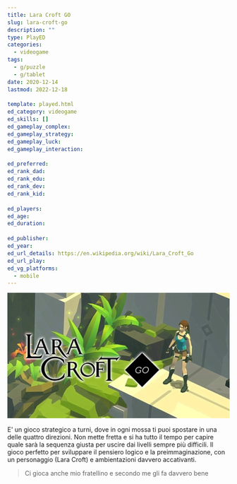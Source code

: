 ```yaml
---
title: Lara Croft GO
slug: lara-croft-go
description: ""
type: PlayED
categories:
  - videogame
tags:
  - g/puzzle
  - g/tablet
date: 2020-12-14
lastmod: 2022-12-18

template: played.html
ed_category: videogame
ed_skills: []
ed_gameplay_complex: 
ed_gameplay_strategy: 
ed_gameplay_luck: 
ed_gameplay_interaction: 

ed_preferred: 
ed_rank_dad: 
ed_rank_edu: 
ed_rank_dev: 
ed_rank_kid: 

ed_players: 
ed_age: 
ed_duration: 

ed_publisher: 
ed_year: 
ed_url_details: https://en.wikipedia.org/wiki/Lara_Croft_Go
ed_url_play: 
ed_vg_platforms:
  - mobile
---
```

 

![](../../assets/img/played/videogame/lara_croft_go.webp)

E' un gioco strategico a turni, dove in ogni mossa ti puoi spostare in una delle quattro direzioni.
Non mette fretta e si ha tutto il tempo per capire quale sarà la sequenza giusta per uscire dai livelli sempre più difficili.
Il gioco perfetto per sviluppare il pensiero logico e la preimmaginazione, con un personaggio (Lara Croft) e ambientazioni davvero accativanti.

> Ci gioca anche mio fratellino e secondo me gli fa davvero bene
